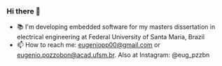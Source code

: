 ### Hi there 👋 

- 📚 I'm developing embedded software for my masters dissertation in electrical engineering at Federal University of Santa Maria, Brazil
- 📫 How to reach me: eugeniopp00@gmail.com or eugenio.pozzobon@acad.ufsm.br. Also at Instagram: @eug_pzzbn

